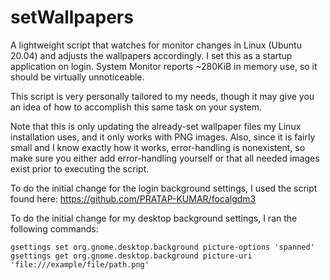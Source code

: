 # setWallpapers
A lightweight script that watches for monitor changes in Linux (Ubuntu 20.04) and adjusts the wallpapers accordingly. I set this as a startup application on login. System Monitor reports ~280KiB in memory use, so it should be virtually unnoticeable.

This script is very personally tailored to my needs, though it may give you an idea of how to accomplish this same task on your system.

Note that this is only updating the already-set wallpaper files my Linux installation uses, and it only works with PNG images. Also, since it is fairly small and I know exactly how it works, error-handling is nonexistent, so make sure you either add error-handling yourself or that all needed images exist prior to executing the script.

To do the initial change for the login background settings, I used the script found here: https://github.com/PRATAP-KUMAR/focalgdm3

To do the initial change for my desktop background settings, I ran the following commands:
```
gsettings set org.gnome.desktop.background picture-options 'spanned'
gsettings get org.gnome.desktop.background picture-uri 'file:///example/file/path.png'
```
